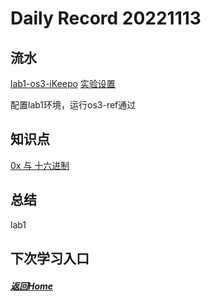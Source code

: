 
Daily Record 20221113
=====================

## 流水

 [lab1-os3-iKeepo](https://github.com/LearningOS/lab1-os3-iKeepo) [实验设置](https://learningos.github.io/rust-based-os-comp2022/chapter3/0intro.html#id3) 

配置lab1环境，运行os3-ref通过

## 知识点

[0x 与 十六进制](Why_0x_express_hexadecimal_and_use_0x_refer_to_location.md)

## 总结

lab1

## 下次学习入口



##### [返回Home](../../../README.md)


